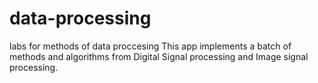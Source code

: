 # data-processing
labs for methods of data proccesing
This app implements a batch of methods and algorithms from Digital Signal processing and Image signal processing.
